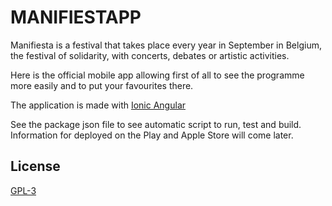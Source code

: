 # MANIFIESTAPP

Manifiesta is a festival that takes place every year in September in Belgium, the festival of solidarity, with concerts, debates or artistic activities.

Here is the official mobile app allowing first of all to see the programme more easily and to put your favourites there.

The application is made with [Ionic Angular](https://ionicframework.com/docs/angular/overview)

See the package json file to see automatic script to run, test and build. Information for deployed on the Play and Apple Store will come later.

## License

[GPL-3](https://choosealicense.com/licenses/gpl-3.0/)
